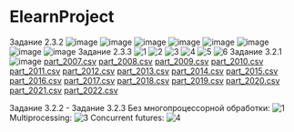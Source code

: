 # ElearnProject
Задание 2.3.2
![image](https://user-images.githubusercontent.com/116442756/205296734-400047ff-cd9b-4bed-8853-fa6ada6ee952.png)
![image](https://user-images.githubusercontent.com/116442756/205296996-462a238a-fb3c-4739-8733-70b53950e4f2.png)
![image](https://user-images.githubusercontent.com/116442756/205297054-cef64a84-acea-4a3d-a4c8-a447e35d8178.png)
![image](https://user-images.githubusercontent.com/116442756/205297085-1e0f2e3a-b833-4b9f-a3af-672b00667180.png)
![image](https://user-images.githubusercontent.com/116442756/205297150-1b6a620f-307b-406a-9cec-990bf78fb7e7.png)
![image](https://user-images.githubusercontent.com/116442756/205306853-69daa6c3-44e4-4f1c-88da-450fc19bddea.png)
![image](https://user-images.githubusercontent.com/116442756/205306915-e123f71d-65ee-453b-a180-71d2c7bc29f1.png)
![image](https://user-images.githubusercontent.com/116442756/205306666-6a9409c4-5f69-44e5-a01f-0b8bf15dd6cf.png)
Задание 2.3.3
![1](https://user-images.githubusercontent.com/116442756/205447240-7370bd1c-f894-4906-aca7-d67b07c31bbd.png)
![2](https://user-images.githubusercontent.com/116442756/205447244-ca816d88-b412-4c2e-a0bc-56e841dc7c34.png)
![3](https://user-images.githubusercontent.com/116442756/205447247-bca9d4f5-169d-4ba9-9a9d-2c6d7909f360.png)
![4](https://user-images.githubusercontent.com/116442756/205447249-ba05aa4b-084c-442c-98bc-26a54742324e.png)
![5](https://user-images.githubusercontent.com/116442756/205447253-0b2b5599-8927-4979-b39b-f6e6692a1f5a.png)
![6](https://user-images.githubusercontent.com/116442756/205447255-d014c2f4-92cc-40c5-8fd3-86b83db5bf2b.png)
Задание 3.2.1
![image](https://user-images.githubusercontent.com/116442756/206854936-da339dcf-4f29-465d-ab00-8c10fc2ca64f.png)
[part_2007.csv](https://github.com/MpirtGod/ElearnProject/files/10168990/part_2007.csv)
[part_2008.csv](https://github.com/MpirtGod/ElearnProject/files/10168991/part_2008.csv)
[part_2009.csv](https://github.com/MpirtGod/ElearnProject/files/10168993/part_2009.csv)
[part_2010.csv](https://github.com/MpirtGod/ElearnProject/files/10168995/part_2010.csv)
[part_2011.csv](https://github.com/MpirtGod/ElearnProject/files/10168996/part_2011.csv)
[part_2012.csv](https://github.com/MpirtGod/ElearnProject/files/10168997/part_2012.csv)
[part_2013.csv](https://github.com/MpirtGod/ElearnProject/files/10168998/part_2013.csv)
[part_2014.csv](https://github.com/MpirtGod/ElearnProject/files/10169000/part_2014.csv)
[part_2015.csv](https://github.com/MpirtGod/ElearnProject/files/10169002/part_2015.csv)
[part_2016.csv](https://github.com/MpirtGod/ElearnProject/files/10169004/part_2016.csv)
[part_2017.csv](https://github.com/MpirtGod/ElearnProject/files/10169005/part_2017.csv)
[part_2018.csv](https://github.com/MpirtGod/ElearnProject/files/10169006/part_2018.csv)
[part_2019.csv](https://github.com/MpirtGod/ElearnProject/files/10169009/part_2019.csv)
[part_2020.csv](https://github.com/MpirtGod/ElearnProject/files/10169011/part_2020.csv)
[part_2021.csv](https://github.com/MpirtGod/ElearnProject/files/10169014/part_2021.csv)
[part_2022.csv](https://github.com/MpirtGod/ElearnProject/files/10169015/part_2022.csv)

Задание 3.2.2 - Задание 3.2.3
Без многопроцессорной обработки: 
![1](https://user-images.githubusercontent.com/116442756/206854090-dff96cc0-3c6b-40de-928e-7017f08af587.png)
Multiprocessing:
![3](https://user-images.githubusercontent.com/116442756/206854107-a1e8253b-507c-4148-86c3-cbbc1791c58e.png)
Concurrent futures:
![4](https://user-images.githubusercontent.com/116442756/206854865-3dd4161a-1acc-486e-864e-222e700c4575.png)
